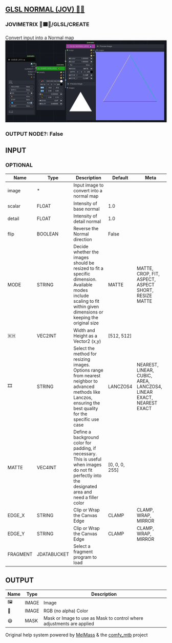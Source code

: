 [GLSL NORMAL (JOV) 🧙🏽](https://github.com/Amorano/Jovimetrix-examples/blob/master/node/GLSL%20NORMAL/GLSL%20NORMAL.md)
----------------------------------------------------------------------------------------------------------------------
### JOVIMETRIX 🔺🟩🔵/GLSL/CREATE
Convert input into a Normal map
![GLSL NORMAL](https://raw.githubusercontent.com/Amorano/Jovimetrix-examples/master/node/GLSL%20NORMAL/GLSL%20NORMAL.png)
### OUTPUT NODE?: False
INPUT
-----
### OPTIONAL
| Name | Type | Description | Default | Meta |
| --- | --- | --- | --- | --- |
| image | \* | Input image to convert into a normal map |  |  |
| scalar | FLOAT | Intensity of base normal | 1.0 |  |
| detail | FLOAT | Intensity of detail normal | 1.0 |  |
| flip | BOOLEAN | Reverse the Normal direction | False |  |
| MODE | STRING | Decide whether the images should be resized to fit a specific dimension. Available modes include scaling to fit within given dimensions or keeping the original size | MATTE | MATTE, CROP, FIT, ASPECT, ASPECT SHORT, RESIZE MATTE |
| 🇼🇭 | VEC2INT | Width and Height as a Vector2 (x,y) | [512, 512] |  |
| 🎞️ | STRING | Select the method for resizing images. Options range from nearest neighbor to advanced methods like Lanczos, ensuring the best quality for the specific use case | LANCZOS4 | NEAREST, LINEAR, CUBIC, AREA, LANCZOS4, LINEAR EXACT, NEAREST EXACT |
| MATTE | VEC4INT | Define a background color for padding, if necessary. This is useful when images do not fit perfectly into the designated area and need a filler color | [0, 0, 0, 255] |  |
| EDGE\_X | STRING | Clip or Wrap the Canvas Edge | CLAMP | CLAMP, WRAP, MIRROR |
| EDGE\_Y | STRING | Clip or Wrap the Canvas Edge | CLAMP | CLAMP, WRAP, MIRROR |
| FRAGMENT | JDATABUCKET | Select a fragment program to load |  |  |
OUTPUT
------
| Name | Type | Description |
| --- | --- | --- |
| 🖼️ | IMAGE | Image |
| 🌈 | IMAGE | RGB (no alpha) Color |
| 😷 | MASK | Mask or Image to use as Mask to control where adjustments are applied |
Original help system powered by [MelMass](https://github.com/melMass) & the [comfy\_mtb](https://github.com/melMass/comfy_mtb) project